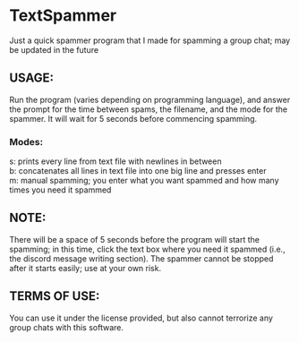 # TextSpammer
Just a quick spammer program that I made for spamming a group chat; may be updated in the future
## USAGE:
Run the program (varies depending on programming language), and answer the prompt for the time between spams, the filename, and the mode for the spammer. It will wait for 5 seconds before commencing spamming.
### Modes: 
s:  prints every line from text file with newlines in between  
b: concatenates all lines in text file into one big line and presses enter  
m: manual spamming; you enter what you want spammed and how many times you need it spammed  
## NOTE:
There will be a space of 5 seconds before the program will start the spamming; in this time, click the text box where you need it spammed (i.e., the discord message writing section). The spammer cannot be stopped after it starts easily; use at your own risk.
## TERMS OF USE:
You can use it under the license provided, but also cannot terrorize any group chats with this software.
